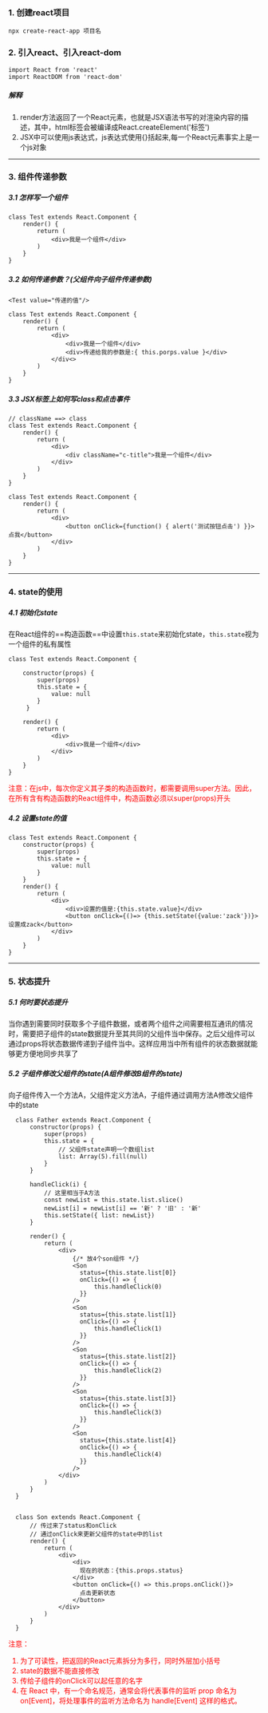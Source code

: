 ### 1. 创建react项目
`npx create-react-app 项目名`
### 2. 引入react、引入react-dom
```
import React from 'react'
import ReactDOM from 'react-dom'
```

##### 解释

1. render方法返回了一个React元素，也就是JSX语法书写的对渲染内容的描述，其中，html标签会被编译成React.createElement('标签')
2. JSX中可以使用js表达式，js表达式使用{}括起来,每一个React元素事实上是一个js对象

------

### 3. 组件传递参数
##### 3.1 怎样写一个组件
```
class Test extends React.Component {
    render() {
        return (
            <div>我是一个组件</div>
        )
    }
}
```
##### 3.2 如何传递参数？(父组件向子组件传递参数)
```
<Test value="传递的值"/>

class Test extends React.Component {
    render() {
        return (
            <div>
                <div>我是一个组件</div>
                <div>传递给我的参数是:{ this.porps.value }</div>
            </div<>
        )
    }
}
```
##### 3.3 JSX标签上如何写class和点击事件

```
// className ==> class
class Test extends React.Component {
    render() {
        return (
            <div>
                <div className="c-title">我是一个组件</div>
            </div>
        )
    }
}
```

```
class Test extends React.Component {
    render() {
        return (
            <div>
                <button onClick={function() { alert('测试按钮点击') }}>点我</button>
            </div>
        )
    }
}
```

------

### 4. state的使用

##### 4.1 初始化state
在React组件的==构造函数==中设置`this.state`来初始化state，`this.state`视为一个组件的私有属性

```
class Test extends React.Component {

    constructor(props) {
        super(props)
        this.state = {
            value: null
        }
     }

    render() {
        return (
            <div>
                <div>我是一个组件</div>
            </div>
        )
    }
}
```

<font color=#FF0000>注意：在js中，每次你定义其子类的构造函数时，都需要调用super方法。因此，在所有含有构造函数的React组件中，构造函数必须以super(props)开头</font>


##### 4.2 设置state的值

```
class Test extends React.Component {
    constructor(props) {
        super(props)
        this.state = {
            value: null
        }
    }
    render() {
        return (
            <div>
                <div>设置的值是:{this.state.value}</div>
                <button onClick={()=> {this.setState({value:'zack'})}>设置成zack</button>
            </div>
        )
    }
}
```

------

### 5. 状态提升

##### 5.1 何时要状态提升

当你遇到需要同时获取多个子组件数据，或者两个组件之间需要相互通讯的情况时，需要把子组件的state数据提升至其共同的父组件当中保存。之后父组件可以通过props将状态数据传递到子组件当中。这样应用当中所有组件的状态数据就能够更方便地同步共享了

##### 5.2 子组件修改父组件的state(A组件修改B组件的state)

向子组件传入一个方法A，父组件定义方法A，子组件通过调用方法A修改父组件中的state

```
  class Father extends React.Component {
      constructor(props) {
          super(props)
          this.state = {
              // 父组件state声明一个数组list
              list: Array(5).fill(null)
          }
      }

      handleClick(i) {
          // 这里相当于A方法
          const newList = this.state.list.slice()
          newList[i] = newList[i] == '新' ? '旧' : '新'
          this.setState({ list: newList})
      }

      render() {
          return (
              <div>
                  {/* 放4个son组件 */}
                  <Son 
                    status={this.state.list[0]} 
                    onClick={() => {
                        this.handleClick(0)
                    }} 
                  />
                  <Son 
                    status={this.state.list[1]} 
                    onClick={() => {
                        this.handleClick(1)
                    }} 
                  />
                  <Son 
                    status={this.state.list[2]} 
                    onClick={() => {
                        this.handleClick(2)
                    }} 
                  />
                  <Son 
                    status={this.state.list[3]} 
                    onClick={() => {
                        this.handleClick(3)
                    }} 
                  />
                  <Son 
                    status={this.state.list[4]} 
                    onClick={() => {
                        this.handleClick(4)
                    }} 
                  />
              </div>
          )
      }
  }


  class Son extends React.Component {
      // 传过来了status和onClick
      // 通过onClick来更新父组件的state中的list
      render() {
          return (
              <div>
                  <div>
                    现在的状态：{this.props.status}
                  </div>
                  <button onClick={() => this.props.onClick()}>
                    点击更新状态
                  </button>
              </div>
          )
      }
  }
```

<font color=#FF0000>注意： </font>
<font color=#FF0000>
1. 为了可读性，把返回的React元素拆分为多行，同时外层加小括号  
2. state的数据不能直接修改
3. 传给子组件的onClick可以起任意的名字
4. 在 React 中，有一个命名规范，通常会将代表事件的监听 prop 命名为 on[Event]，将处理事件的监听方法命名为 handle[Event] 这样的格式。
</font>